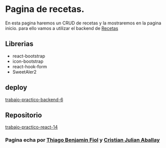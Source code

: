 # Pagina de recetas.

En esta pagina haremos un CRUD de recetas y la mostraremos en la pagina inicio. para ello vamos a utilizar el backend de [Recetas](https://trabajo-practico-backend-5.vercel.app)

## Librerias
- react-bootstrap
- icon-bootstrap
- react-hook-form
- SweetAler2

## deploy

[trabajo-practico-backend-6](https://trabajo-practico-backend-6.netlify.app)

## Repositorio

[trabajo-practico-react-14](https://github.com/elFiol/trabajo-practico-React-N-14)

### Pagina echa por [Thiago Benjamin Fiol](https://github.com/elFiol) y [Cristian Julian Aballay](https://github.com/julianDev94)
